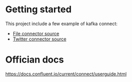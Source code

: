 # Getting started
This project include a few example of kafka connect:
* [File connector source](/source/file/)
* [Twitter connector source](/source/twitter/)

# Offician docs
https://docs.confluent.io/current/connect/userguide.html